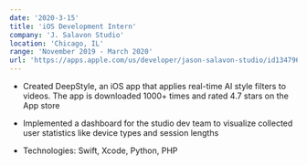 ```yaml
---
date: '2020-3-15'
title: 'iOS Development Intern'
company: 'J. Salavon Studio'
location: 'Chicago, IL'
range: 'November 2019 - March 2020'
url: 'https://apps.apple.com/us/developer/jason-salavon-studio/id1347965514'
---
```


- Created DeepStyle, an iOS app that applies real-time AI style filters to videos. The app is downloaded 1000+ times and rated 4.7 stars on the App store

- Implemented a dashboard for the studio dev team to visualize collected user statistics like device types and session lengths

- Technologies: Swift, Xcode, Python, PHP